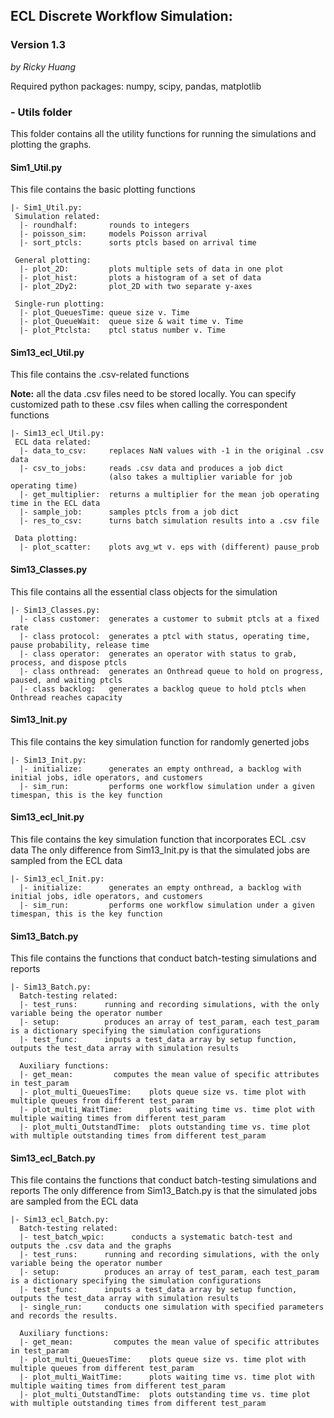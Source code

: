 ## ECL Discrete Workflow Simulation:

### Version 1.3
*by Ricky Huang*

Required python packages:
numpy, scipy, pandas, matplotlib

### - Utils folder

This folder contains all the utility functions for running the simulations and plotting the graphs.

#### Sim1_Util.py
This file contains the basic plotting functions

	|- Sim1_Util.py: 
     Simulation related:
      |- roundhalf:       rounds to integers
      |- poisson_sim:     models Poisson arrival
      |- sort_ptcls:      sorts ptcls based on arrival time
      
     General plotting:
      |- plot_2D:         plots multiple sets of data in one plot
      |- plot_hist:       plots a histogram of a set of data
      |- plot_2Dy2:       plot_2D with two separate y-axes
      
     Single-run plotting:
      |- plot_QueuesTime: queue size v. Time
      |- plot_QueueWait:  queue size & wait time v. Time
      |- plot_Ptclsta:    ptcl status number v. Time

#### Sim13_ecl_Util.py
This file contains the .csv-related functions 

**Note:** all the data .csv files need to be stored locally. You can specify customized path to these .csv files when calling the correspondent functions

	|- Sim13_ecl_Util.py: 
     ECL data related:
      |- data_to_csv:     replaces NaN values with -1 in the original .csv data
      |- csv_to_jobs:     reads .csv data and produces a job dict 
                          (also takes a multiplier variable for job operating time)
      |- get_multiplier:  returns a multiplier for the mean job operating time in the ECL data
      |- sample_job:      samples ptcls from a job dict
      |- res_to_csv:      turns batch simulation results into a .csv file

     Data plotting:
      |- plot_scatter:    plots avg_wt v. eps with (different) pause_prob

#### Sim13_Classes.py
This file contains all the essential class objects for the simulation

	|- Sim13_Classes.py: 
      |- class customer:  generates a customer to submit ptcls at a fixed rate
      |- class protocol:  generates a ptcl with status, operating time, pause probability, release time
      |- class operator:  generates an operator with status to grab, process, and dispose ptcls
      |- class onthread:  generates an Onthread queue to hold on progress, paused, and waiting ptcls
      |- class backlog:   generates a backlog queue to hold ptcls when Onthread reaches capacity

#### Sim13_Init.py
This file contains the key simulation function for randomly generted jobs

	|- Sim13_Init.py: 
      |- initialize:      generates an empty onthread, a backlog with initial jobs, idle operators, and customers
      |- sim_run:         performs one workflow simulation under a given timespan, this is the key function
      
#### Sim13_ecl_Init.py
This file contains the key simulation function that incorporates ECL .csv data
The only difference from Sim13_Init.py is that the simulated jobs are sampled from the ECL data

	|- Sim13_ecl_Init.py: 
      |- initialize:      generates an empty onthread, a backlog with initial jobs, idle operators, and customers
      |- sim_run:         performs one workflow simulation under a given timespan, this is the key function

#### Sim13_Batch.py
This file contains the functions that conduct batch-testing simulations and reports

	|- Sim13_Batch.py: 
      Batch-testing related:
      |- test_runs:      running and recording simulations, with the only variable being the operator number
      |- setup:          produces an array of test_param, each test_param is a dictionary specifying the simulation configurations
      |- test_func:      inputs a test_data array by setup function, outputs the test_data array with simulation results
      
      Auxiliary functions:
      |- get_mean:	 	   computes the mean value of specific attributes in test_param
      |- plot_multi_QueuesTime:    plots queue size vs. time plot with multiple queues from different test_param
      |- plot_multi_WaitTime:      plots waiting time vs. time plot with multiple waiting times from different test_param
      |- plot_multi_OutstandTime:  plots outstanding time vs. time plot with multiple outstanding times from different test_param
            
#### Sim13_ecl_Batch.py
This file contains the functions that conduct batch-testing simulations and reports
The only difference from Sim13_Batch.py is that the simulated jobs are sampled from the ECL data

	|- Sim13_ecl_Batch.py: 
      Batch-testing related:
      |- test_batch_wpic: 	   conducts a systematic batch-test and outputs the .csv data and the graphs
      |- test_runs:      running and recording simulations, with the only variable being the operator number
      |- setup:          produces an array of test_param, each test_param is a dictionary specifying the simulation configurations
      |- test_func:      inputs a test_data array by setup function, outputs the test_data array with simulation results
      |- single_run:	 conducts one simulation with specified parameters and records the results.
      
      Auxiliary functions:
      |- get_mean:	 	   computes the mean value of specific attributes in test_param
      |- plot_multi_QueuesTime:    plots queue size vs. time plot with multiple queues from different test_param
      |- plot_multi_WaitTime:      plots waiting time vs. time plot with multiple waiting times from different test_param
      |- plot_multi_OutstandTime:  plots outstanding time vs. time plot with multiple outstanding times from different test_param
